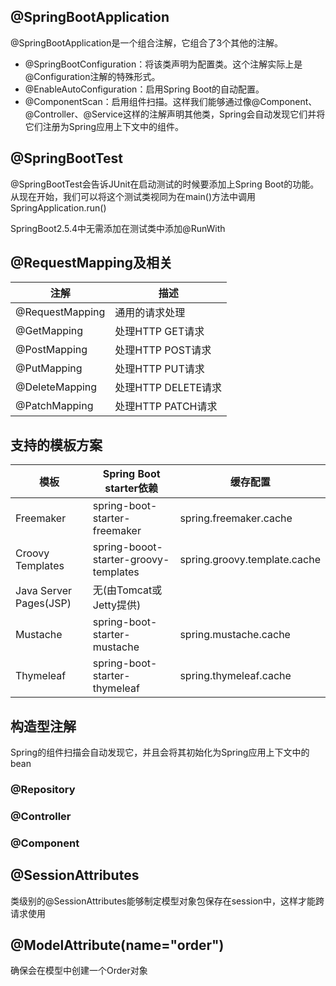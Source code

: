 ## @SpringBootApplication

@SpringBootApplication是一个组合注解，它组合了3个其他的注解。

- @SpringBootConfiguration：将该类声明为配置类。这个注解实际上是@Configuration注解的特殊形式。
- @EnableAutoConfiguration：启用Spring Boot的自动配置。
- @ComponentScan：启用组件扫描。这样我们能够通过像@Component、@Controller、@Service这样的注解声明其他类，Spring会自动发现它们并将它们注册为Spring应用上下文中的组件。

## @SpringBootTest

@SpringBootTest会告诉JUnit在启动测试的时候要添加上Spring Boot的功能。从现在开始，我们可以将这个测试类视同为在main()方法中调用SpringApplication.run()

SpringBoot2.5.4中无需添加在测试类中添加@RunWith

## @RequestMapping及相关

| 注解            | 描述                |
| --------------- | ------------------- |
| @RequestMapping | 通用的请求处理      |
| @GetMapping     | 处理HTTP GET请求    |
| @PostMapping    | 处理HTTP POST请求   |
| @PutMapping     | 处理HTTP PUT请求    |
| @DeleteMapping  | 处理HTTP DELETE请求 |
| @PatchMapping   | 处理HTTP PATCH请求  |

## 支持的模板方案

| 模板                   | Spring Boot  starter依赖              | 缓存配置                     |
| ---------------------- | ------------------------------------- | ---------------------------- |
| Freemaker              | spring-boot-starter-freemaker         | spring.freemaker.cache       |
| Croovy Templates       | spring-booot-starter-groovy-templates | spring.groovy.template.cache |
| Java Server Pages(JSP) | 无(由Tomcat或Jetty提供)               |                              |
| Mustache               | spring-boot-starter-mustache          | spring.mustache.cache        |
| Thymeleaf              | spring-boot-starter-thymeleaf         | spring.thymeleaf.cache       |

## 构造型注解

Spring的组件扫描会自动发现它，并且会将其初始化为Spring应用上下文中的bean

### @Repository

### @Controller

### @Component

## @SessionAttributes

类级别的@SessionAttributes能够制定模型对象包保存在session中，这样才能跨请求使用

## @ModelAttribute(name="order")

确保会在模型中创建一个Order对象

